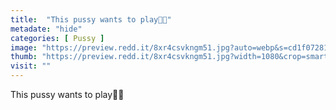 ```yaml
---
title:  "This pussy wants to play🥰😘"
metadate: "hide"
categories: [ Pussy ]
image: "https://preview.redd.it/8xr4csvkngm51.jpg?auto=webp&s=cd1f072812bdd6fed376b60775cd04c59e100a99"
thumb: "https://preview.redd.it/8xr4csvkngm51.jpg?width=1080&crop=smart&auto=webp&s=c0065cf8243e929c248343cbd802f95f10670d28"
visit: ""
---
```

This pussy wants to play🥰😘
